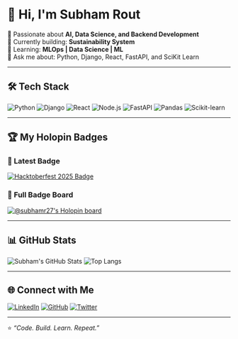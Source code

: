 # 👋 Hi, I'm Subham Rout  

🚀 Passionate about **AI, Data Science, and Backend Development**  
🎯 Currently building: **Sustainability System**  
🌱 Learning: **MLOps | Data Science | ML**  
💬 Ask me about: Python, Django, React, FastAPI, and SciKit Learn  

---

## 🛠️ Tech Stack
![Python](https://img.shields.io/badge/Python-3776AB?style=for-the-badge&logo=python&logoColor=white)
![Django](https://img.shields.io/badge/Django-092E20?style=for-the-badge&logo=django&logoColor=white)
![React](https://img.shields.io/badge/React-20232A?style=for-the-badge&logo=react&logoColor=61DAFB)
![Node.js](https://img.shields.io/badge/Node.js-339933?style=for-the-badge&logo=nodedotjs&logoColor=white)
![FastAPI](https://img.shields.io/badge/FastAPI-009688?style=for-the-badge&logo=fastapi&logoColor=white)
![Pandas](https://img.shields.io/badge/Pandas-150458?style=for-the-badge&logo=pandas&logoColor=white)
![Scikit-learn](https://img.shields.io/badge/Scikit--learn-F7931E?style=for-the-badge&logo=scikitlearn&logoColor=white)


---

## 🏆 My Holopin Badges

### 🔸 Latest Badge
[![Hacktoberfest 2025 Badge](https://assets.holopin.io/hf2025levels/lvl0-alien.webp)](https://assets.holopin.io/hf2025levels/lvl0-alien.webp)

### 🔸 Full Badge Board
[![@subhamr27's Holopin board](https://holopin.me/subhamr27)](https://holopin.io/@subhamr27)

---

## 📊 GitHub Stats
![Subham's GitHub Stats](https://github-readme-stats.vercel.app/api?username=subham-r27&show_icons=true&theme=tokyonight)
![Top Langs](https://github-readme-stats.vercel.app/api/top-langs/?username=subham-r27&layout=compact&theme=tokyonight)

---

## 🌐 Connect with Me
[![LinkedIn](https://img.shields.io/badge/LinkedIn-0A66C2?style=for-the-badge&logo=linkedin&logoColor=white)](https://www.linkedin.com/in/subham-rout-13603125b/)
[![GitHub](https://img.shields.io/badge/GitHub-181717?style=for-the-badge&logo=github&logoColor=white)](https://github.com/subham-r27)
[![Twitter](https://img.shields.io/badge/Twitter-1DA1F2?style=for-the-badge&logo=x&logoColor=white)](https://x.com/relaxed_subhxm)

---

⭐ *“Code. Build. Learn. Repeat.”*
